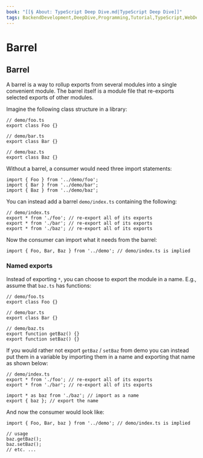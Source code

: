 ```yaml
---
book: "[[§ About꞉ TypeScript Deep Dive.md|TypeScript Deep Dive]]"
tags: BackendDevelopment,DeepDive,Programming,Tutorial,TypeScript,WebDevelopment
---
```


# Barrel

## Barrel

A barrel is a way to rollup exports from several modules into a single convenient module. The barrel itself is a module file that re-exports selected exports of other modules.

Imagine the following class structure in a library:

```
// demo/foo.ts
export class Foo {}

// demo/bar.ts
export class Bar {}

// demo/baz.ts
export class Baz {}
```

Without a barrel, a consumer would need three import statements:

```
import { Foo } from '../demo/foo';
import { Bar } from '../demo/bar';
import { Baz } from '../demo/baz';
```

You can instead add a barrel `demo/index.ts` containing the following:

```
// demo/index.ts
export * from './foo'; // re-export all of its exports
export * from './bar'; // re-export all of its exports
export * from './baz'; // re-export all of its exports
```

Now the consumer can import what it needs from the barrel:

```
import { Foo, Bar, Baz } from '../demo'; // demo/index.ts is implied
```

### Named exports

Instead of exporting `*`, you can choose to export the module in a name. E.g., assume that `baz.ts` has functions:

```
// demo/foo.ts
export class Foo {}

// demo/bar.ts
export class Bar {}

// demo/baz.ts
export function getBaz() {}
export function setBaz() {}
```

If you would rather not export `getBaz` / `setBaz` from demo you can instead put them in a variable by importing them in a name and exporting that name as shown below:

```
// demo/index.ts
export * from './foo'; // re-export all of its exports
export * from './bar'; // re-export all of its exports

import * as baz from './baz'; // import as a name
export { baz }; // export the name
```

And now the consumer would look like:

```
import { Foo, Bar, baz } from '../demo'; // demo/index.ts is implied

// usage
baz.getBaz();
baz.setBaz();
// etc. ...
```